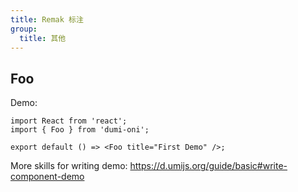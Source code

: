 ```yaml
---
title: Remak 标注
group:
  title: 其他
---
```


## Foo

Demo:

```tsx
import React from 'react';
import { Foo } from 'dumi-oni';

export default () => <Foo title="First Demo" />;
```

More skills for writing demo: https://d.umijs.org/guide/basic#write-component-demo
